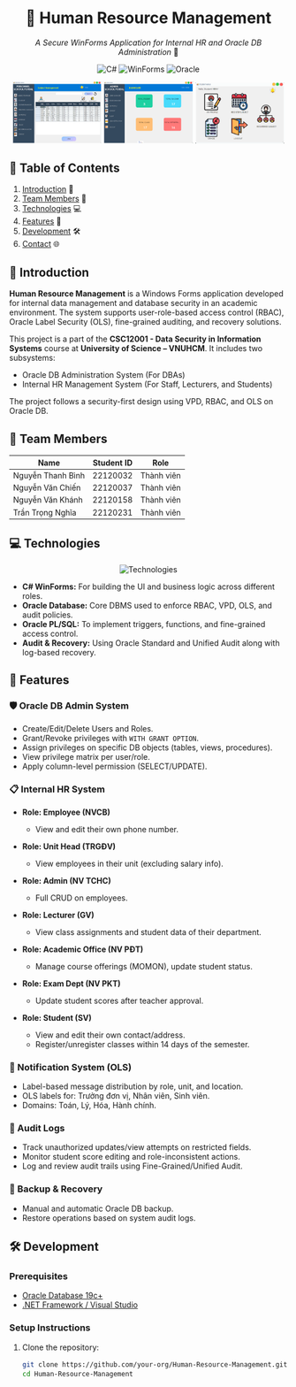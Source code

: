 <div align="center">
  
  # 👥 Human Resource Management

_A Secure WinForms Application for Internal HR and Oracle DB Administration_ 🔐

![C#](https://img.shields.io/badge/C%23-239120?style=for-the-badge&logo=csharp&logoColor=white)
![WinForms](https://img.shields.io/badge/WinForms-white?style=for-the-badge&logo=windows&logoColor=0078D7)
![Oracle](https://img.shields.io/badge/Oracle-F80000?style=for-the-badge&logo=oracle&logoColor=black)

  <img width="32%" src="./Images/employee.png"> 
  <img width="32%" src="./Images/admin.png"> 
  <img width="32%" src="./Images/student.png">

</div>

## 📘 Table of Contents

1. [Introduction](#introduction) 🌟
2. [Team Members](#team-members) 🤝
3. [Technologies](#technologies) 💻
4. [Features](#features) 🔎
5. [Development](#development) 🛠️
6. [Contact](#contact) 🌐

## 🌟 <a name="introduction">Introduction</a>

**Human Resource Management** is a Windows Forms application developed for internal data management and database security in an academic environment. The system supports user-role-based access control (RBAC), Oracle Label Security (OLS), fine-grained auditing, and recovery solutions.

This project is a part of the **CSC12001 - Data Security in Information Systems** course at **University of Science – VNUHCM**. It includes two subsystems:

- Oracle DB Administration System (For DBAs)
- Internal HR Management System (For Staff, Lecturers, and Students)

The project follows a security-first design using VPD, RBAC, and OLS on Oracle DB.

## 🤝 <a name="team-members">Team Members</a>

| Name              | Student ID | Role       |
| ----------------- | ---------- | ---------- |
| Nguyễn Thanh Bình | 22120032   | Thành viên |
| Nguyễn Văn Chiến  | 22120037   | Thành viên |
| Nguyễn Văn Khánh  | 22120158   | Thành viên |
| Trần Trọng Nghĩa  | 22120231   | Thành viên |

## 💻 <a name="technologies">Technologies</a>

<div align="center">
  
  ![Technologies](https://skillicons.dev/icons?i=cs,oracle)

</div>

- **C# WinForms:** For building the UI and business logic across different roles.
- **Oracle Database:** Core DBMS used to enforce RBAC, VPD, OLS, and audit policies.
- **Oracle PL/SQL:** To implement triggers, functions, and fine-grained access control.
- **Audit & Recovery:** Using Oracle Standard and Unified Audit along with log-based recovery.

## 🔎 <a name="features">Features</a>

### 🛡️ Oracle DB Admin System

- Create/Edit/Delete Users and Roles.
- Grant/Revoke privileges with `WITH GRANT OPTION`.
- Assign privileges on specific DB objects (tables, views, procedures).
- View privilege matrix per user/role.
- Apply column-level permission (SELECT/UPDATE).

### 📋 Internal HR System

- **Role: Employee (NVCB)**

  - View and edit their own phone number.

- **Role: Unit Head (TRGĐV)**

  - View employees in their unit (excluding salary info).

- **Role: Admin (NV TCHC)**

  - Full CRUD on employees.

- **Role: Lecturer (GV)**

  - View class assignments and student data of their department.

- **Role: Academic Office (NV PĐT)**

  - Manage course offerings (MOMON), update student status.

- **Role: Exam Dept (NV PKT)**

  - Update student scores after teacher approval.

- **Role: Student (SV)**
  - View and edit their own contact/address.
  - Register/unregister classes within 14 days of the semester.

### 📢 Notification System (OLS)

- Label-based message distribution by role, unit, and location.
- OLS labels for: Trưởng đơn vị, Nhân viên, Sinh viên.
- Domains: Toán, Lý, Hóa, Hành chính.

### 📜 Audit Logs

- Track unauthorized updates/view attempts on restricted fields.
- Monitor student score editing and role-inconsistent actions.
- Log and review audit trails using Fine-Grained/Unified Audit.

### 🔄 Backup & Recovery

- Manual and automatic Oracle DB backup.
- Restore operations based on system audit logs.

## 🛠️ <a name="development">Development</a>

### Prerequisites

- [Oracle Database 19c+](https://www.oracle.com/database/)
- [.NET Framework / Visual Studio](https://visualstudio.microsoft.com/)

### Setup Instructions

1. Clone the repository:
   ```bash
   git clone https://github.com/your-org/Human-Resource-Management.git
   cd Human-Resource-Management
   ```
